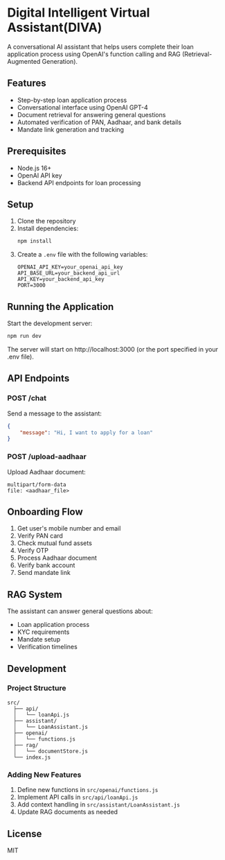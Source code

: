 # Digital Intelligent Virtual Assistant(DIVA)

A conversational AI assistant that helps users complete their loan application process using OpenAI's function calling and RAG (Retrieval-Augmented Generation).

## Features

- Step-by-step loan application process
- Conversational interface using OpenAI GPT-4
- Document retrieval for answering general questions
- Automated verification of PAN, Aadhaar, and bank details
- Mandate link generation and tracking

## Prerequisites

- Node.js 16+
- OpenAI API key
- Backend API endpoints for loan processing

## Setup

1. Clone the repository
2. Install dependencies:
   ```bash
   npm install
   ```
3. Create a `.env` file with the following variables:
   ```
   OPENAI_API_KEY=your_openai_api_key
   API_BASE_URL=your_backend_api_url
   API_KEY=your_backend_api_key
   PORT=3000
   ```

## Running the Application

Start the development server:
```bash
npm run dev
```

The server will start on http://localhost:3000 (or the port specified in your .env file).

## API Endpoints

### POST /chat
Send a message to the assistant:
```json
{
    "message": "Hi, I want to apply for a loan"
}
```

### POST /upload-aadhaar
Upload Aadhaar document:
```
multipart/form-data
file: <aadhaar_file>
```

## Onboarding Flow

1. Get user's mobile number and email
2. Verify PAN card
3. Check mutual fund assets
4. Verify OTP
5. Process Aadhaar document
6. Verify bank account
7. Send mandate link

## RAG System

The assistant can answer general questions about:
- Loan application process
- KYC requirements
- Mandate setup
- Verification timelines

## Development

### Project Structure

```
src/
  ├── api/
  │   └── loanApi.js
  ├── assistant/
  │   └── LoanAssistant.js
  ├── openai/
  │   └── functions.js
  ├── rag/
  │   └── documentStore.js
  └── index.js
```

### Adding New Features

1. Define new functions in `src/openai/functions.js`
2. Implement API calls in `src/api/loanApi.js`
3. Add context handling in `src/assistant/LoanAssistant.js`
4. Update RAG documents as needed

## License

MIT 
